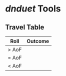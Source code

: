# _dnduet_ Tools

## Travel Table

| Roll | Outcome |
|:---:|:--- |
| &gt; AoF |  |
| = AoF |  |
| &lt; AoF |  |
